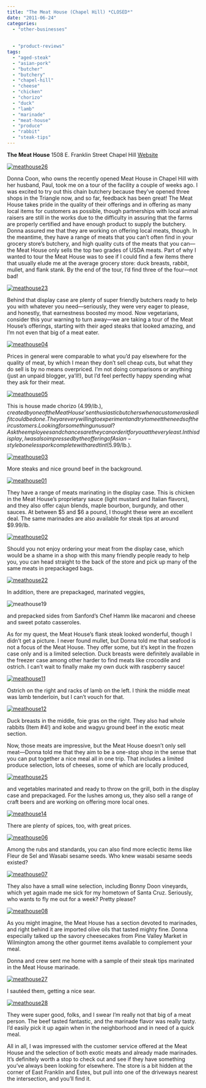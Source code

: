 ```yaml
---
title: "The Meat House (Chapel Hill) *CLOSED*"
date: "2011-06-24"
categories: 
  - "other-businesses"
  
  
  - "product-reviews"
tags: 
  - "aged-steak"
  - "asian-pork"
  - "butcher"
  - "butchery"
  - "chapel-hill"
  - "cheese"
  - "chicken"
  - "chorizo"
  - "duck"
  - "lamb"
  - "marinade"
  - "meat-house"
  - "produce"
  - "rabbit"
  - "steak-tips"
---
```


**The Meat House** 1508 E. Franklin Street Chapel Hill [Website](http://www.themeathouse.com/store-location/North-Carolina/Chapel-Hill.aspx)

[![](http://s3.amazonaws.com/thegourmez-wpmedia/2011/06/meathouse26.jpg "meathouse26")](http://s3.amazonaws.com/thegourmez-wpmedia/2011/06/meathouse26.jpg)

Donna Coon, who owns the recently opened Meat House in Chapel Hill with her husband, Paul, took me on a tour of the facility a couple of weeks ago. I was excited to try out this chain butchery because they’ve opened three shops in the Triangle now, and so far, feedback has been great! The Meat House takes pride in the quality of their offerings and in offering as many local items for customers as possible, though partnerships with local animal raisers are still in the works due to the difficulty in assuring that the farms are properly certified and have enough product to supply the butchery. Donna assured me that they are working on offering local meats, though. In the meantime, they have a range of meats that you can’t often find in your grocery store’s butchery, and high quality cuts of the meats that you can—the Meat House only sells the top two grades of USDA meats. Part of why I wanted to tour the Meat House was to see if I could find a few items there that usually elude me at the average grocery store: duck breasts, rabbit, mullet, and flank stank. By the end of the tour, I’d find three of the four—not bad!

[![](http://s3.amazonaws.com/thegourmez-wpmedia/2011/06/meathouse23.jpg "meathouse23")](http://s3.amazonaws.com/thegourmez-wpmedia/2011/06/meathouse23.jpg)

Behind that display case are plenty of super friendly butchers ready to help you with whatever you need—seriously, they were very eager to please, and honestly, that earnestness boosted my mood. Now vegetarians, consider this your warning to turn away—we are taking a tour of the Meat House’s offerings, starting with their aged steaks that looked amazing, and I’m not even that big of a meat eater.

[![](http://s3.amazonaws.com/thegourmez-wpmedia/2011/06/meathouse04.jpg "meathouse04")](http://s3.amazonaws.com/thegourmez-wpmedia/2011/06/meathouse04.jpg)

Prices in general were comparable to what you’d pay elsewhere for the quality of meat, by which I mean they don’t sell cheap cuts, but what they do sell is by no means overpriced. I’m not doing comparisons or anything (just an unpaid blogger, ya’ll!), but I’d feel perfectly happy spending what they ask for their meat.

[![](http://s3.amazonaws.com/thegourmez-wpmedia/2011/06/meathouse05.jpg "meathouse05")](http://s3.amazonaws.com/thegourmez-wpmedia/2011/06/meathouse05.jpg)

This is house made chorizo ($4.99/lb.), created by one of the Meat House’s enthusiastic butchers when a customer asked if it could be done. They are very willing to experiment and try to meet the needs of their customers. Looking for something unusual? Ask the employees and chances are they can order it for you at the very least. In this display, I was also impressed by the offering of Asian-style boneless pork complete with a red tint ($5.99/lb.).

[![](http://s3.amazonaws.com/thegourmez-wpmedia/2011/06/meathouse03.jpg "meathouse03")](http://s3.amazonaws.com/thegourmez-wpmedia/2011/06/meathouse03.jpg)

More steaks and nice ground beef in the background.

[![](http://s3.amazonaws.com/thegourmez-wpmedia/2011/06/meathouse01.jpg "meathouse01")](http://s3.amazonaws.com/thegourmez-wpmedia/2011/06/meathouse01.jpg)

They have a range of meats marinating in the display case. This is chicken in the Meat House’s proprietary sauce (light mustard and Italian flavors), and they also offer cajun blends, maple bourbon, burgundy, and other sauces. At between $5 and $6 a pound, I thought these were an excellent deal. The same marinades are also available for steak tips at around $9.99/lb.

[![](http://s3.amazonaws.com/thegourmez-wpmedia/2011/06/meathouse02.jpg "meathouse02")](http://s3.amazonaws.com/thegourmez-wpmedia/2011/06/meathouse02.jpg)

Should you not enjoy ordering your meat from the display case, which would be a shame in a shop with this many friendly people ready to help you, you can head straight to the back of the store and pick up many of the same meats in prepackaged bags.

[![](http://s3.amazonaws.com/thegourmez-wpmedia/2011/06/meathouse22.jpg "meathouse22")](http://s3.amazonaws.com/thegourmez-wpmedia/2011/06/meathouse22.jpg)

In addition, there are prepackaged, marinated veggies,

![](http://s3.amazonaws.com/thegourmez-wpmedia/2011/06/meathouse19.jpg "meathouse19")

and prepacked sides from Sanford’s Chef Hamm like macaroni and cheese and sweet potato casseroles.

As for my quest, the Meat House’s flank steak looked wonderful, though I didn’t get a picture. I never found mullet, but Donna told me that seafood is not a focus of the Meat House. They offer some, but it’s kept in the frozen case only and is a limited selection. Duck breasts were definitely available in the freezer case among other harder to find meats like crocodile and ostrich. I can’t wait to finally make my own duck with raspberry sauce!

[![](http://s3.amazonaws.com/thegourmez-wpmedia/2011/06/meathouse11.jpg "meathouse11")](http://s3.amazonaws.com/thegourmez-wpmedia/2011/06/meathouse11.jpg)

Ostrich on the right and racks of lamb on the left. I think the middle meat was lamb tenderloin, but I can’t vouch for that.

[![](http://s3.amazonaws.com/thegourmez-wpmedia/2011/06/meathouse12.jpg "meathouse12")](http://s3.amazonaws.com/thegourmez-wpmedia/2011/06/meathouse12.jpg)

Duck breasts in the middle, foie gras on the right. They also had whole rabbits (Item #4!) and kobe and wagyu ground beef in the exotic meat section.

Now, those meats are impressive, but the Meat House doesn’t only sell meat—Donna told me that they aim to be a one-stop shop in the sense that you can put together a nice meal all in one trip. That includes a limited produce selection, lots of cheeses, some of which are locally produced,

[![](http://s3.amazonaws.com/thegourmez-wpmedia/2011/06/meathouse25.jpg "meathouse25")](http://s3.amazonaws.com/thegourmez-wpmedia/2011/06/meathouse25.jpg)

and vegetables marinated and ready to throw on the grill, both in the display case and prepackaged. For the lushes among us, they also sell a range of craft beers and are working on offering more local ones.

[![](http://s3.amazonaws.com/thegourmez-wpmedia/2011/06/meathouse14.jpg "meathouse14")](http://s3.amazonaws.com/thegourmez-wpmedia/2011/06/meathouse14.jpg)

There are plenty of spices, too, with great prices.

[![](http://s3.amazonaws.com/thegourmez-wpmedia/2011/06/meathouse06.jpg "meathouse06")](http://s3.amazonaws.com/thegourmez-wpmedia/2011/06/meathouse06.jpg)

Among the rubs and standards, you can also find more eclectic items like Fleur de Sel and Wasabi sesame seeds. Who knew wasabi sesame seeds existed?

[![](http://s3.amazonaws.com/thegourmez-wpmedia/2011/06/meathouse07.jpg "meathouse07")](http://s3.amazonaws.com/thegourmez-wpmedia/2011/06/meathouse07.jpg)

They also have a small wine selection, including Bonny Doon vineyards, which yet again made me sick for my hometown of Santa Cruz. Seriously, who wants to fly me out for a week? Pretty please?

[![](http://s3.amazonaws.com/thegourmez-wpmedia/2011/06/meathouse08.jpg "meathouse08")](http://s3.amazonaws.com/thegourmez-wpmedia/2011/06/meathouse08.jpg)

As you might imagine, the Meat House has a section devoted to marinades, and right behind it are imported olive oils that tasted mighty fine. Donna especially talked up the savory cheesecakes from Pine Valley Market in Wilmington among the other gourmet items available to complement your meal.

Donna and crew sent me home with a sample of their steak tips marinated in the Meat House marinade.

[![](http://s3.amazonaws.com/thegourmez-wpmedia/2011/06/meathouse27.jpg "meathouse27")](http://s3.amazonaws.com/thegourmez-wpmedia/2011/06/meathouse27.jpg)

I sautéed them, getting a nice sear.

[![](http://s3.amazonaws.com/thegourmez-wpmedia/2011/06/meathouse28.jpg "meathouse28")](http://s3.amazonaws.com/thegourmez-wpmedia/2011/06/meathouse28.jpg)

They were super good, folks, and I swear I’m really not that big of a meat person. The beef tasted fantastic, and the marinade flavor was really tasty. I’d easily pick it up again when in the neighborhood and in need of a quick meal.

All in all, I was impressed with the customer service offered at the Meat House and the selection of both exotic meats and already made marinades. It’s definitely worth a stop to check out and see if they have something you’ve always been looking for elsewhere. The store is a bit hidden at the corner of East Franklin and Estes, but pull into one of the driveways nearest the intersection, and you’ll find it.
